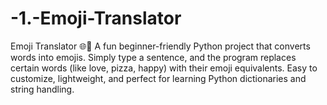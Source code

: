 # -1.-Emoji-Translator
Emoji Translator 🌐🎉 A fun beginner-friendly Python project that converts words into emojis. Simply type a sentence, and the program replaces certain words (like love, pizza, happy) with their emoji equivalents. Easy to customize, lightweight, and perfect for learning Python dictionaries and string handling.
